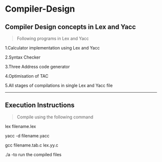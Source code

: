 # Compiler-Design

## Compiler Design concepts in Lex and Yacc



>Following programs in Lex and Yacc


1.Calculator implementation using Lex and Yacc
  

2.Syntax Checker 


3.Three Address code generator


4.Optimisation of TAC


5.All stages of compilations in single Lex and Yacc file
***

## Execution Instructions
>Compile using the following command

lex filename.lex


yacc -d filename.yacc

gcc filename.tab.c lex.yy.c

./a -to run the compiled files

